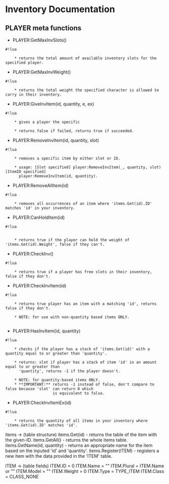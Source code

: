 # Inventory Documentation #


## PLAYER meta functions ##


* PLAYER:GetMaxInvSlots()
```
#!lua

    * returns the total amount of available inventory slots for the specified player.

```
* PLAYER:GetMaxInvWeight()
```
#!lua

    * returns the total weight the specified character is allowed to carry in their inventory.

```
* PLAYER:GiveInvItem(id, quantity, e, ex)
```
#!lua

    * gives a player the specific 

    * returns false if failed, returns true if succeeded.
```
* PLAYER:RemoveInvItem(id, quantity, slot)
```
#!lua

    * removes a specific item by either slot or ID. 

    * usage: [Slot specified] player:RemoveInvItem(_, quantity, slot) [ItemID specified] 
      player:RemoveInvItem(id, quantity).

```
* PLAYER:RemoveAllItem(id) 
```
#!lua

    * removes all occurrences of an item where 'items.Get(id).ID' matches 'id' in your inventory.

```
* PLAYER:CanHoldItem(id)
```
#!lua


    * returns true if the player can hold the weight of 'items.Get(id).Weight', false if they can't.

```
* PLAYER:CheckInv()
```
#!lua

    * returns true if a player has free slots in their inventory, false if they don't.

```
* PLAYER:CheckInvItem(id)
```
#!lua

    * returns true player has an item with a matching 'id', returns false if they don't.
    
    * NOTE: for use with non-quantity based items ONLY.


```
* PLAYER:HasInvItem(id, quantity)

```
#!lua

    * checks if the player has a stack of 'items.Get(id)' with a quantity equal to or greater than 'quantity'.

    * returns: slot if player has a stack of item 'id' in an amount equal to or greater than 
      'quantity', returns -1 if the player doesn't.

    * NOTE: for quantity-based items ONLY. 
    * **IMPORTANT:** returns -1 instead of false, don't compare to false because 'slot' can return 0 which 
                     is equivalent to false.

```
* PLAYER:CheckInvItemEx(id) 
```
#!lua

    * returns the quantity of all items in your inventory where 'items.Get(id).ID' matches 'id'.

```

items -> (table structure)
items.Get(id) - returns the table of the item with the given-ID.
items.GetAll() - returns the whole items table.
items.GetName(id, quantity) - returns an appropriate name for the item based on the inputed 'id' and 'quantity'.
items.Register(ITEM) - registers a new item with the data provided in the 'ITEM' table.

ITEM -> (table fields)
ITEM.ID = 0
ITEM.Name = ""
ITEM.Plural = ITEM.Name or ""
ITEM.Model = ""
ITEM.Weight = 0
ITEM.Type = TYPE_ITEM
ITEM.Class = CLASS_NONE